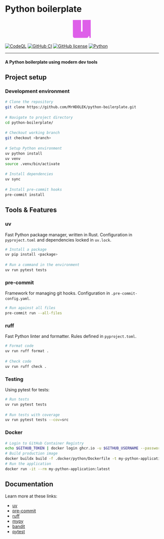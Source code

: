 # Python boilerplate

<p align="center">
  <a href="https://github.com/astral-sh/uv" target="blank"><img src="https://github.com/astral-sh/uv/blob/8674968a17e5f2ee0dda01d17aaf609f162939ca/docs/assets/logo-letter.svg" height="60" alt="uv logo" /></a>
</p>

[![CodeQL](https://github.com/MrHDOLEK/python-boilerplate/workflows/codeql/badge.svg)](https://github.com/MrHDOLEK/python-boilerplate/actions/workflows/code-quality.yml)
[![GitHub CI](https://github.com/MrHDOLEK/python-boilerplate/workflows/ci/badge.svg)](https://github.com/MrHDOLEK/python-boilerplate/actions/workflows/python.yml)
[![GitHub license](https://img.shields.io/github/license/MrHDOLEK/python-boilerplate)](https://github.com/MrHDOLEK/python-boilerplate)
[![Python](https://img.shields.io/badge/python-3.13-blue.svg?logo=python&logoColor=white)](https://www.python.org/)

---
#### A Python boilerplate using modern dev tools

## Project setup

### Development environment

```bash
# Clone the repository
git clone https://github.com/MrHDOLEK/python-boilerplate.git

# Navigate to project directory
cd python-boilerplate/

# Checkout working branch
git checkout <branch>

# Setup Python environment
uv python install
uv venv
source .venv/bin/activate

# Install dependencies
uv sync

# Install pre-commit hooks
pre-commit install
```

## Tools & Features

### uv

Fast Python package manager, written in Rust. Configuration in `pyproject.toml` and dependencies locked in `uv.lock`.

```bash
# Install a package
uv pip install <package>

# Run a command in the environment
uv run pytest tests
```

### pre-commit

Framework for managing git hooks. Configuration in `.pre-commit-config.yaml`.

```bash
# Run against all files
pre-commit run --all-files
```

### ruff

Fast Python linter and formatter. Rules defined in `pyproject.toml`.

```bash
# Format code
uv run ruff format .

# Check code
uv run ruff check .
```

### Testing

Using pytest for tests:

```bash
# Run tests
uv run pytest tests

# Run tests with coverage
uv run pytest tests --cov=src
```

### Docker

```bash
# Login to GitHub Container Registry
echo $GITHUB_TOKEN | docker login ghcr.io -u $GITHUB_USERNAME --password-stdin
# Build production image
docker buildx build -f .docker/python/Dockerfile -t my-python-application:latest .
# Run the application
docker run -it --rm my-python-application:latest
```

## Documentation

Learn more at these links:

- [uv](https://github.com/astral-sh/uv)
- [pre-commit](https://pre-commit.com/)
- [ruff](https://github.com/astral-sh/ruff)
- [mypy](http://mypy-lang.org/)
- [bandit](https://bandit.readthedocs.io/)
- [pytest](https://docs.pytest.org/)
